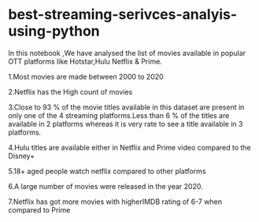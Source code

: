 # best-streaming-serivces-analyis-using-python
In this notebook ,We have analysed the list of movies available in popular OTT platforms like Hotstar,Hulu Netflix & Prime.

1.Most movies are made between 2000 to 2020

2.Netflix  has the High count of movies

3.Close to 93 % of the movie titles available in this dataset are present in only one of the 4 streaming platforms.Less than 6 % of the titles are available in 2 platforms whereas it is very rate to see a title available in 3 platforms.

4.Hulu titles are available either in Netflix and Prime video compared to the Disney+

5.18+ aged people watch netflix compared to other platforms

6.A large number of movies were released in the year 2020.

7.Netflix has got more movies with higherIMDB rating of 6-7 when compared to Prime
